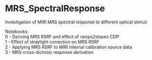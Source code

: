 # MRS_SpectralResponse
Investigation of MIRI MRS spectral response to different optical stimuli  

Notebooks:  
0 - Deriving MRS RSRF and effect of ramps2slopes CDP  
1 - Effect of straylight correction on MRS RSRF  
2 - Applying MRS RSRF to MIRI internal calibration source data  
3 - MRS cross-dichroic response derivation  
